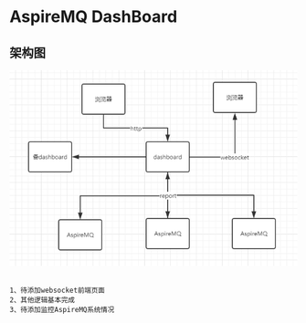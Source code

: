 # AspireMQ DashBoard

## 架构图

<img src='https://github.com/pi-pi-miao/AspireMQ/blob/master/dashboard/png/dashboard.png' div align=center; />

```

1、待添加websocket前端页面
2、其他逻辑基本完成
3、待添加监控AspireMQ系统情况
```
